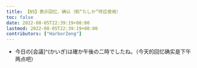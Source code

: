 ```yaml
---
title: 【N5】表示回忆、确认（和“たしか”呼应使用）
toc: false
date: 2022-08-05T22:39:19+08:00
lastmod: 2022-08-05T22:39:19+08:00
contributors: ["HarborZeng"]
---
```


- 今日の[会議]^(かいぎ)は確か午後の二時でしたね。（今天的回忆确实是下午两点吧）

